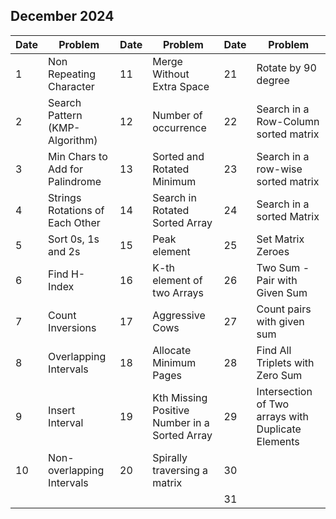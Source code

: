 ## December 2024

| Date | Problem                         | Date | Problem                                       | Date | Problem                                            |
| ---- | ------------------------------- | ---- | --------------------------------------------- | ---- | -------------------------------------------------- |
| 1    | Non Repeating Character         | 11   | Merge Without Extra Space                     | 21   | Rotate by 90 degree                                |
| 2    | Search Pattern (KMP-Algorithm)  | 12   | Number of occurrence                          | 22   | Search in a Row-Column sorted matrix               |
| 3    | Min Chars to Add for Palindrome | 13   | Sorted and Rotated Minimum                    | 23   | Search in a row-wise sorted matrix                 |
| 4    | Strings Rotations of Each Other | 14   | Search in Rotated Sorted Array                | 24   | Search in a sorted Matrix                          |
| 5    | Sort 0s, 1s and 2s              | 15   | Peak element                                  | 25   | Set Matrix Zeroes                                  |
| 6    | Find H-Index                    | 16   | K-th element of two Arrays                    | 26   | Two Sum - Pair with Given Sum                      |
| 7    | Count Inversions                | 17   | Aggressive Cows                               | 27   | Count pairs with given sum                         |
| 8    | Overlapping Intervals           | 18   | Allocate Minimum Pages                        | 28   | Find All Triplets with Zero Sum                    |
| 9    | Insert Interval                 | 19   | Kth Missing Positive Number in a Sorted Array | 29   | Intersection of Two arrays with Duplicate Elements |
| 10   | Non-overlapping Intervals       | 20   | Spirally traversing a matrix                  | 30   |                                                    |
|      |                                 |      |                                               | 31   |                                                    |
